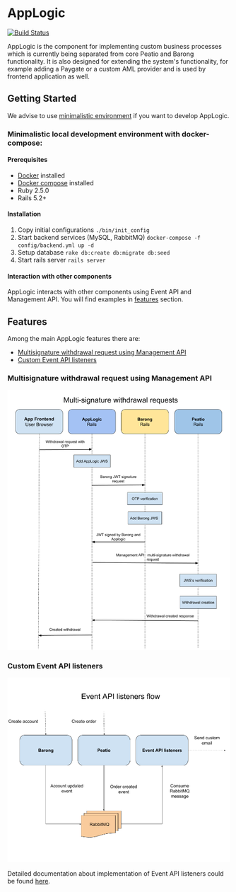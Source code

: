 # AppLogic
[![Build Status](https://travis-ci.org/rubykube/applogic.svg?branch=master)](https://travis-ci.org/rubykube/applogic)

AppLogic is the component for implementing custom business processes which is currently being separated from core Peatio and Barong functionality. It is also designed for extending the system's functionality, for example adding a Paygate or a custom AML provider and is used by frontend application as well.

## Getting Started

We advise to use [minimalistic environment](#minimalistic-local-development-environment-with-docker-compose) if you want to develop AppLogic.  

### Minimalistic local development environment with docker-compose:

#### Prerequisites
* [Docker](https://docs.docker.com/install/) installed
* [Docker compose](https://docs.docker.com/compose/install/) installed
* Ruby 2.5.0
* Rails 5.2+

#### Installation

1. Copy initial configurations `./bin/init_config`
2. Start backend services (MySQL, RabbitMQ) `docker-compose -f config/backend.yml up -d`
3. Setup database `rake db:create db:migrate db:seed`
4. Start rails server `rails server`

#### Interaction with other components

AppLogic interacts with other components using Event API and Management API. You will find examples in [features](#features) section.

## Features

Among the main AppLogic features there are:

* [Multisignature withdrawal request using Management API](#multisignature-withdrawal-request-using-management-api)
* [Custom Event API listeners](#custom-event-api-listeners)

### Multisignature withdrawal request using Management API

![scheme](doc/assets/multi_signature_withdrawal_request.png)

### Custom Event API listeners

![scheme](doc/assets/event_api_listeners_flow.png)

Detailed documentation about implementation of Event API listeners could be found [here](doc/using_event_api.md).
